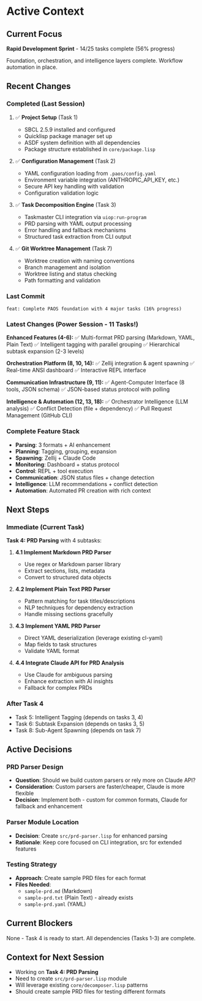 # Active Context

## Current Focus
**Rapid Development Sprint** - 14/25 tasks complete (56% progress)

Foundation, orchestration, and intelligence layers complete. Workflow automation in place.

## Recent Changes

### Completed (Last Session)
1. ✅ **Project Setup** (Task 1)
   - SBCL 2.5.9 installed and configured
   - Quicklisp package manager set up
   - ASDF system definition with all dependencies
   - Package structure established in `core/package.lisp`

2. ✅ **Configuration Management** (Task 2)
   - YAML configuration loading from `.paos/config.yaml`
   - Environment variable integration (ANTHROPIC_API_KEY, etc.)
   - Secure API key handling with validation
   - Configuration validation logic

3. ✅ **Task Decomposition Engine** (Task 3)
   - Taskmaster CLI integration via `uiop:run-program`
   - PRD parsing with YAML output processing
   - Error handling and fallback mechanisms
   - Structured task extraction from CLI output

4. ✅ **Git Worktree Management** (Task 7)
   - Worktree creation with naming conventions
   - Branch management and isolation
   - Worktree listing and status checking
   - Path formatting and validation

### Last Commit
```
feat: Complete PAOS foundation with 4 major tasks (16% progress)
```

### Latest Changes (Power Session - 11 Tasks!)

**Enhanced Features (4-6):**
✅ Multi-format PRD parsing (Markdown, YAML, Plain Text)
✅ Intelligent tagging with parallel grouping
✅ Hierarchical subtask expansion (2-3 levels)

**Orchestration Platform (8, 10, 14):**
✅ Zellij integration & agent spawning
✅ Real-time ANSI dashboard
✅ Interactive REPL interface

**Communication Infrastructure (9, 11):**
✅ Agent-Computer Interface (8 tools, JSON schema)
✅ JSON-based status protocol with polling

**Intelligence & Automation (12, 13, 18):**
✅ Orchestrator Intelligence (LLM analysis)
✅ Conflict Detection (file + dependency)
✅ Pull Request Management (GitHub CLI)

### Complete Feature Stack
- **Parsing**: 3 formats + AI enhancement
- **Planning**: Tagging, grouping, expansion
- **Spawning**: Zellij + Claude Code
- **Monitoring**: Dashboard + status protocol
- **Control**: REPL + tool execution
- **Communication**: JSON status files + change detection
- **Intelligence**: LLM recommendations + conflict detection
- **Automation**: Automated PR creation with rich context

## Next Steps

### Immediate (Current Task)
**Task 4: PRD Parsing** with 4 subtasks:

1. **4.1 Implement Markdown PRD Parser**
   - Use regex or Markdown parser library
   - Extract sections, lists, metadata
   - Convert to structured data objects

2. **4.2 Implement Plain Text PRD Parser**
   - Pattern matching for task titles/descriptions
   - NLP techniques for dependency extraction
   - Handle missing sections gracefully

3. **4.3 Implement YAML PRD Parser**
   - Direct YAML deserialization (leverage existing cl-yaml)
   - Map fields to task structures
   - Validate YAML format

4. **4.4 Integrate Claude API for PRD Analysis**
   - Use Claude for ambiguous parsing
   - Enhance extraction with AI insights
   - Fallback for complex PRDs

### After Task 4
- Task 5: Intelligent Tagging (depends on tasks 3, 4)
- Task 6: Subtask Expansion (depends on tasks 3, 5)
- Task 8: Sub-Agent Spawning (depends on task 7)

## Active Decisions

### PRD Parser Design
- **Question**: Should we build custom parsers or rely more on Claude API?
- **Consideration**: Custom parsers are faster/cheaper, Claude is more flexible
- **Decision**: Implement both - custom for common formats, Claude for fallback and enhancement

### Parser Module Location
- **Decision**: Create `src/prd-parser.lisp` for enhanced parsing
- **Rationale**: Keep core focused on CLI integration, src for extended features

### Testing Strategy
- **Approach**: Create sample PRD files for each format
- **Files Needed**: 
  - `sample-prd.md` (Markdown)
  - `sample-prd.txt` (Plain Text) - already exists
  - `sample-prd.yaml` (YAML)

## Current Blockers
None - Task 4 is ready to start. All dependencies (Tasks 1-3) are complete.

## Context for Next Session
- Working on **Task 4: PRD Parsing**
- Need to create `src/prd-parser.lisp` module
- Will leverage existing `core/decomposer.lisp` patterns
- Should create sample PRD files for testing different formats
